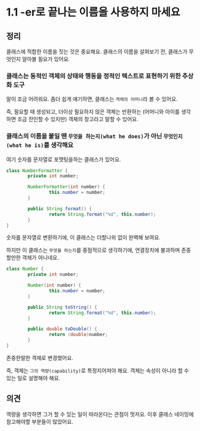 # 1.1 -er로 끝나는 이름을 사용하지 마세요

## **정리**

클래스에 적합한 이름을 짓는 것은 중요해요. 클래스의 이름을 살펴보기 전, 클래스가 무엇인지 알아볼 필요가 있어요.

### **클래스는 동적인 객체의 상태와 행동을 정적인 텍스트로 표현하기 위한 추상화 도구**

말이 조금 어려워요. 좀더 쉽게 얘기하면, 클래스는 `객체의 어머니`라 볼 수 있어요. 

즉, 필요할 때 생성되고, 더이상 필요하지 않은 객체는 반환하는 (어머니와 아이를 생각하면 조금 잔인할 수 있지만) 객체의 창고라고 말할 수 있어요.

### **클래스의 이름을 붙일 땐 `무엇을 하는지(what he does)`가 아닌 `무엇인지(what he is)`를 생각해요**

 여기 숫자를 문자열로 포맷팅을하는 클래스가 있어요.

```java
class NumberFormatter {
		private int number;

		NumberFormatter(int number) {
				this.number = number;
		}

		public String format() {
				return String.format("%d", this.number);
		}	
}
```

숫자를 문자열로 변환하기에, 이 클래스는 더할나위 없이 완벽해 보여요.

하지만 이 클래스는 `무엇을 하는지`를 중점적으로 생각하기에, 연결장치에 불과하며 존중할만한 객체가 아니네요.

```java
class Number {
		private int number;

		Number(int number) {
				this.number = number;
		}

		public String toString() {
				return String.format("%d", this.number);
		}	

		public double toDouble() {
				return (double)number;
		}	
}
```

존중한말한 객체로 변경했어요.

즉, 객체는 `그의 역량(capability)`로 특정지어져야 해요. 객체는 속성이 아니라 할 수 있는 일로 설명해야 해요.

## **의견**

역량을 생각하면 그가 할 수 있는 일이 따라온다는 관점이 멋저요. 이후 클래스 네이밍에 참고해야할 부분들이 많았어요.